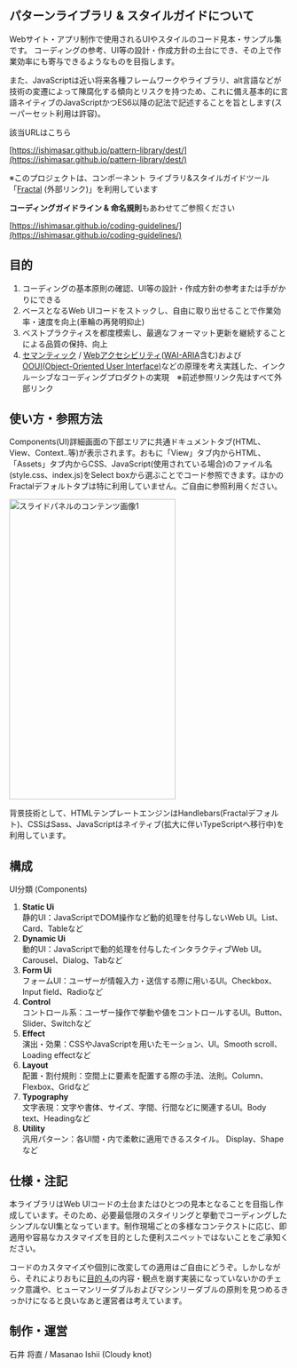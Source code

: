 ## パターンライブラリ & スタイルガイドについて

Webサイト・アプリ制作で使用されるUIやスタイルのコード見本・サンプル集です。
コーディングの参考、UI等の設計・作成方針の土台にでき、その上で作業効率にも寄与できるようなものを目指します。

また、JavaScriptは近い将来各種フレームワークやライブラリ、alt言語などが技術の変遷によって陳腐化する傾向とリスクを持つため、これに備え基本的に言語ネイティブのJavaScriptかつES6以降の記法で記述することを旨とします(スーパーセット利用は許容)。

該当URLはこちら

[https://ishimasar.github.io/pattern-library/dest/](https://ishimasar.github.io/pattern-library/dest/)

※このプロジェクトは、コンポーネント ライブラリ&スタイルガイドツール「<a href="https://fractal.build/" target="_blank" rel="noopener">Fractal</a> (外部リンク)」を利用しています

**コーディングガイドライン & 命名規則**もあわせてご参照ください

[https://ishimasar.github.io/coding-guidelines/](https://ishimasar.github.io/coding-guidelines/)

## 目的

1. コーディングの基本原則の確認、UI等の設計・作成方針の参考または手がかりにできる
2. ベースとなるWeb UIコードをストックし、自由に取り出せることで作業効率・速度を向上(車輪の再発明抑止)
3. ベストプラクティスを都度模索し、最適なフォーマット更新を継続することによる品質の保持、向上
4. <a href="https://www.w3.org/standards/semanticweb/" target="_blank" rel="noopener">セマンティック</a> / <a href="https://developer.mozilla.org/ja/docs/Web/Accessibility" target="_blank" rel="noopener">Webアクセシビリティ</a>(<a href="WAI-ARIA" target="_blank" rel="noopener">WAI-ARIA</a>含む)および<a href="https://en.wikipedia.org/wiki/Object-oriented_user_interface" target="_blank" rel="noopener">OOUI(Object-Oriented User Interface)</a>などの原理を考え実践した、インクルーシブなコーディングプロダクトの実現　※前述参照リンク先はすべて外部リンク

## 使い方・参照方法

Components(UI)詳細画面の下部エリアに共通ドキュメントタブ(HTML、View、Context..等)が表示されます。おもに「View」タブ内からHTML、「Assets」タブ内からCSS、JavaScript(使用されている場合)のファイル名(style.css、index.js)をSelect boxから選ぶことでコード参照できます。ほかのFractalデフォルトタブは特に利用していません。ご自由に参照利用ください。

<img src="https://ishimasar.github.io/pattern-library/dest/img/guidance-image.png" class="carousel__img is-motioned" alt="スライドパネルのコンテンツ画像1" width="300" height="541" decoding="async">

背景技術として、HTMLテンプレートエンジンはHandlebars(Fractalデフォルト)、CSSはSass、JavaScriptはネイティブ(拡大に伴いTypeScriptへ移行中)を利用しています。

## 構成

UI分類 (Components)
 1. **Static Ui**<br>
   静的UI：JavaScriptでDOM操作など動的処理を付与しないWeb UI。List、Card、Tableなど
 2. **Dynamic Ui**<br>
   動的UI：JavaScriptで動的処理を付与したインタラクティブWeb UI。Carousel、Dialog、Tabなど
 3. **Form Ui**<br>
   フォームUI：ユーザーが情報入力・送信する際に用いるUI。Checkbox、Input field、Radioなど
 4. **Control**<br>
   コントロール系：ユーザー操作で挙動や値をコントロールするUI。Button、Slider、Switchなど
 5. **Effect**<br>
   演出・効果：CSSやJavaScriptを用いたモーション、UI。Smooth scroll、Loading effectなど
 6. **Layout**<br>
   配置・割付規則：空間上に要素を配置する際の手法、法則。Column、Flexbox、Gridなど
 7. **Typography**<br>
   文字表現：文字や書体、サイズ、字間、行間などに関連するUI。Body text、Headingなど
 8. **Utility**<br>
   汎用パターン：各UI間・内で柔軟に適用できるスタイル。 Display、Shapeなど

## 仕様・注記

本ライブラリはWeb UIコードの土台またはひとつの見本となることを目指し作成しています。そのため、必要最低限のスタイリングと挙動でコーディングしたシンプルなUI集となっています。制作現場ごとの多様なコンテクストに応じ、即適用や容易なカスタマイズを目的とした便利スニペットではないことをご承知ください。

コードのカスタマイズや個別に改変しての適用はご自由にどうぞ。しかしながら、それによりおもに[目的 4.](https://ishimasar.github.io/pattern-library/#%E7%9B%AE%E7%9A%84)の内容・観点を崩す実装になっていないかのチェック意識や、ヒューマンリーダブルおよびマシンリーダブルの原則を見つめるきっかけになると良いなあと運営者は考えています。

## 制作・運営

石井 将直 / Masanao Ishii (Cloudy knot)